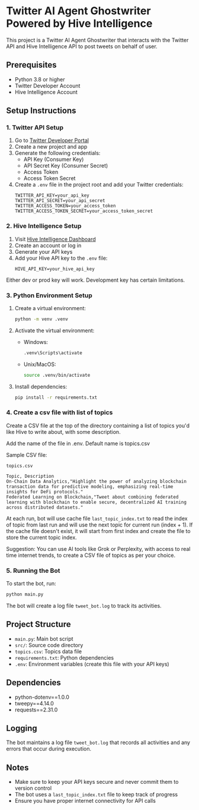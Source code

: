 # Twitter AI Agent Ghostwriter Powered by Hive Intelligence

This project is a Twitter AI Agent Ghostwriter that interacts with the Twitter API and Hive Intelligence API to post tweets on behalf of user.

## Prerequisites

- Python 3.8 or higher
- Twitter Developer Account
- Hive Intelligence Account

## Setup Instructions

### 1. Twitter API Setup

1. Go to [Twitter Developer Portal](https://developer.twitter.com/en/portal/dashboard)
2. Create a new project and app
3. Generate the following credentials:
   - API Key (Consumer Key)
   - API Secret Key (Consumer Secret)
   - Access Token
   - Access Token Secret
4. Create a `.env` file in the project root and add your Twitter credentials:
   ```
   TWITTER_API_KEY=your_api_key
   TWITTER_API_SECRET=your_api_secret
   TWITTER_ACCESS_TOKEN=your_access_token
   TWITTER_ACCESS_TOKEN_SECRET=your_access_token_secret
   ```

### 2. Hive Intelligence Setup

1. Visit [Hive Intelligence Dashboard](https://dashboard.hiveintelligence.xyz)
2. Create an account or log in
3. Generate your API keys
4. Add your Hive API key to the `.env` file:
   ```
   HIVE_API_KEY=your_hive_api_key
   ```
Either dev or prod key will work. Development key has certain limitations.

### 3. Python Environment Setup

1. Create a virtual environment:
   ```bash
   python -m venv .venv
   ```

2. Activate the virtual environment:
   - Windows:
     ```bash
     .venv\Scripts\activate
     ```
   - Unix/MacOS:
     ```bash
     source .venv/bin/activate
     ```

3. Install dependencies:
   ```bash
   pip install -r requirements.txt
   ```

### 4. Create a csv file with list of topics

Create a CSV file at the top of the directory containing a list of topics you'd like Hive to write about, with some description.

Add the name of the file in .env. Default name is topics.csv

Sample CSV file:

```topics.csv```
```
Topic, Description
On-Chain Data Analytics,"Highlight the power of analyzing blockchain transaction data for predictive modeling, emphasizing real-time insights for DeFi protocols."
Federated Learning on Blockchain,"Tweet about combining federated learning with blockchain to enable secure, decentralized AI training across distributed datasets."
```
At each run, bot will use cache file ```last_topic_index.txt``` to read the index of topic from last run and will use the next topic for current run (index + 1). If the cache file doesn't exist, it will start from first index and create the file to store the current topic index.

Suggestion: You can use AI tools like Grok or Perplexity, with access to real time internet trends, to create a CSV file of topics as per your choice.


### 5. Running the Bot

To start the bot, run:
```bash
python main.py
```

The bot will create a log file `tweet_bot.log` to track its activities.

## Project Structure

- `main.py`: Main bot script
- `src/`: Source code directory
- `topics.csv`: Topics data file
- `requirements.txt`: Python dependencies
- `.env`: Environment variables (create this file with your API keys)

## Dependencies

- python-dotenv==1.0.0
- tweepy==4.14.0
- requests==2.31.0

## Logging

The bot maintains a log file `tweet_bot.log` that records all activities and any errors that occur during execution.

## Notes

- Make sure to keep your API keys secure and never commit them to version control
- The bot uses a `last_topic_index.txt` file to keep track of progress
- Ensure you have proper internet connectivity for API calls 
